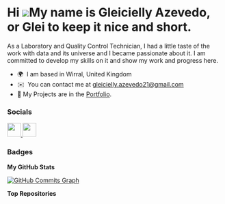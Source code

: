 Hi ![](https://user-images.githubusercontent.com/18350557/176309783-0785949b-9127-417c-8b55-ab5a4333674e.gif)My name is Gleicielly Azevedo, or Glei to keep it nice and short.
==============================================================================================================================================================================

As a Laboratory and Quality Control Technician, I had a little taste of the work with data and its universe and I became passionate about it. I am committed to develop my skills on it and show my work and progress here.

* 🌍  I am based in Wirral, United Kingdom
* ✉️  You can contact me at [gleicielly.azevedo21@gmail.com](mailto:gleicielly.azevedo21@gmail.com)
* :file_folder: My Projects are in the [Portfolio](https://github.com/GleiAzevedo/Portfolio-Projects).

### Socials

<p align="left"> <a href="https://www.github.com/GleiAzevedo" target="_blank" rel="noreferrer"> <picture> <source media="(prefers-color-scheme: dark)" srcset="https://raw.githubusercontent.com/danielcranney/readme-generator/main/public/icons/socials/github-dark.svg" /> <source media="(prefers-color-scheme: light)" srcset="https://raw.githubusercontent.com/danielcranney/readme-generator/main/public/icons/socials/github.svg" /> <img src="https://raw.githubusercontent.com/danielcranney/readme-generator/main/public/icons/socials/github.svg" width="32" height="32" /> </picture> </a> <a href="https://uk.linkedin.com/in/gleicielly-azevedo-03222b113/en?original_referer=https%3A%2F%2Fwww.google.com%2F" target="_blank" rel="noreferrer"> <picture> <source media="(prefers-color-scheme: dark)" srcset="https://raw.githubusercontent.com/danielcranney/readme-generator/main/public/icons/socials/linkedin-dark.svg" /> <source media="(prefers-color-scheme: light)" srcset="https://raw.githubusercontent.com/danielcranney/readme-generator/main/public/icons/socials/linkedin.svg" /> <img src="https://raw.githubusercontent.com/danielcranney/readme-generator/main/public/icons/socials/linkedin.svg" width="32" height="32" /> </picture> </a></p>

### Badges

<b>My GitHub Stats</b>

<a href="http://www.github.com/GleiAzevedo"><img src="https://github-readme-activity-graph.cyclic.app/graph?username=GleiAzevedo&bg_color=1c1917&color=ffffff&line=0891b2&point=ffffff&area_color=1c1917&area=true&hide_border=true&custom_title=GitHub%20Commits%20Graph" alt="GitHub Commits Graph" /></a>

<b>Top Repositories</b>

<div width="100%" align="center"></div><br /><br /><br /><br /><br /><br /><br />
